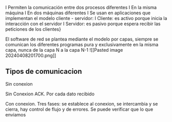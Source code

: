 I Permiten la comunicación entre dos procesos diferentes I En la misma máquina I En dos máquinas diferentes I Se usan en aplicaciones que implementan el modelo cliente - servidor: I Cliente: es activo porque inicia la interacción con el servidor I Servidor: es pasivo porque espera recibir las peticiones de los clientes}



El software de red se plantea mediante el modelo por capas, siempre se comunican los diferentes programas pura y exclusivamente en la misma capa, nunca de la capa N a la capa N-1
![[Pasted image 20240408201700.png]]

## Tipos de comunicacion
Sin conexion

Sin Conexion ACK. Por cada dato recibido 

Con conexion. Tres fases: se establece al conexion, se intercambia y se cierra, hay control de flujo y de errores. Se puede verificar que lo que enviamos